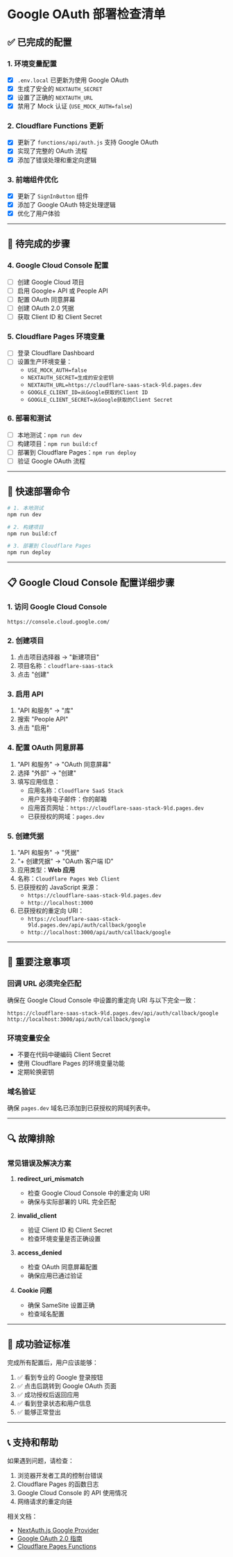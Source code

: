 # Google OAuth 部署检查清单

## ✅ 已完成的配置

### 1. 环境变量配置
- [x] `.env.local` 已更新为使用 Google OAuth
- [x] 生成了安全的 `NEXTAUTH_SECRET`
- [x] 设置了正确的 `NEXTAUTH_URL`
- [x] 禁用了 Mock 认证 (`USE_MOCK_AUTH=false`)

### 2. Cloudflare Functions 更新
- [x] 更新了 `functions/api/auth.js` 支持 Google OAuth
- [x] 实现了完整的 OAuth 流程
- [x] 添加了错误处理和重定向逻辑

### 3. 前端组件优化
- [x] 更新了 `SignInButton` 组件
- [x] 添加了 Google OAuth 特定处理逻辑
- [x] 优化了用户体验

---

## 🔄 待完成的步骤

### 4. Google Cloud Console 配置
- [ ] 创建 Google Cloud 项目
- [ ] 启用 Google+ API 或 People API
- [ ] 配置 OAuth 同意屏幕
- [ ] 创建 OAuth 2.0 凭据
- [ ] 获取 Client ID 和 Client Secret

### 5. Cloudflare Pages 环境变量
- [ ] 登录 Cloudflare Dashboard
- [ ] 设置生产环境变量：
  - `USE_MOCK_AUTH=false`
  - `NEXTAUTH_SECRET=生成的安全密钥`
  - `NEXTAUTH_URL=https://cloudflare-saas-stack-9ld.pages.dev`
  - `GOOGLE_CLIENT_ID=从Google获取的Client ID`
  - `GOOGLE_CLIENT_SECRET=从Google获取的Client Secret`

### 6. 部署和测试
- [ ] 本地测试：`npm run dev`
- [ ] 构建项目：`npm run build:cf`
- [ ] 部署到 Cloudflare Pages：`npm run deploy`
- [ ] 验证 Google OAuth 流程

---

## 🔧 快速部署命令

```bash
# 1. 本地测试
npm run dev

# 2. 构建项目
npm run build:cf

# 3. 部署到 Cloudflare Pages
npm run deploy
```

---

## 📋 Google Cloud Console 配置详细步骤

### 1. 访问 Google Cloud Console
```
https://console.cloud.google.com/
```

### 2. 创建项目
1. 点击项目选择器 → "新建项目"
2. 项目名称：`cloudflare-saas-stack`
3. 点击 "创建"

### 3. 启用 API
1. "API 和服务" → "库"
2. 搜索 "People API"
3. 点击 "启用"

### 4. 配置 OAuth 同意屏幕
1. "API 和服务" → "OAuth 同意屏幕"
2. 选择 "外部" → "创建"
3. 填写应用信息：
   - 应用名称：`Cloudflare SaaS Stack`
   - 用户支持电子邮件：你的邮箱
   - 应用首页网址：`https://cloudflare-saas-stack-9ld.pages.dev`
   - 已获授权的网域：`pages.dev`

### 5. 创建凭据
1. "API 和服务" → "凭据"
2. "+ 创建凭据" → "OAuth 客户端 ID"
3. 应用类型：**Web 应用**
4. 名称：`Cloudflare Pages Web Client`
5. 已获授权的 JavaScript 来源：
   - `https://cloudflare-saas-stack-9ld.pages.dev`
   - `http://localhost:3000`
6. 已获授权的重定向 URI：
   - `https://cloudflare-saas-stack-9ld.pages.dev/api/auth/callback/google`
   - `http://localhost:3000/api/auth/callback/google`

---

## 🚨 重要注意事项

### 回调 URL 必须完全匹配
确保在 Google Cloud Console 中设置的重定向 URI 与以下完全一致：
```
https://cloudflare-saas-stack-9ld.pages.dev/api/auth/callback/google
http://localhost:3000/api/auth/callback/google
```

### 环境变量安全
- 不要在代码中硬编码 Client Secret
- 使用 Cloudflare Pages 的环境变量功能
- 定期轮换密钥

### 域名验证
确保 `pages.dev` 域名已添加到已获授权的网域列表中。

---

## 🔍 故障排除

### 常见错误及解决方案

1. **redirect_uri_mismatch**
   - 检查 Google Cloud Console 中的重定向 URI
   - 确保与实际部署的 URL 完全匹配

2. **invalid_client**
   - 验证 Client ID 和 Client Secret
   - 检查环境变量是否正确设置

3. **access_denied**
   - 检查 OAuth 同意屏幕配置
   - 确保应用已通过验证

4. **Cookie 问题**
   - 确保 SameSite 设置正确
   - 检查域名配置

---

## 🎉 成功验证标准

完成所有配置后，用户应该能够：

1. ✅ 看到专业的 Google 登录按钮
2. ✅ 点击后跳转到 Google OAuth 页面
3. ✅ 成功授权后返回应用
4. ✅ 看到登录状态和用户信息
5. ✅ 能够正常登出

---

## 📞 支持和帮助

如果遇到问题，请检查：
1. 浏览器开发者工具的控制台错误
2. Cloudflare Pages 的函数日志
3. Google Cloud Console 的 API 使用情况
4. 网络请求的重定向链

相关文档：
- [NextAuth.js Google Provider](https://next-auth.js.org/providers/google)
- [Google OAuth 2.0 指南](https://developers.google.com/identity/protocols/oauth2)
- [Cloudflare Pages Functions](https://developers.cloudflare.com/pages/platform/functions/)
